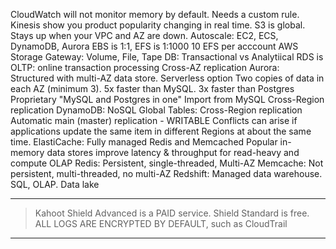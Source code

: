 CloudWatch will not monitor memory by default. Needs a custom rule.
Kinesis show you product popularity changing in real time.
S3 is global. Stays up when your VPC and AZ are down.
Autoscale: EC2, ECS, DynamoDB, Aurora
EBS is 1:1, EFS is 1:1000
10 EFS per acccount
AWS Storage Gateway: Volume, File, Tape
DB: Transactional vs Analytiical
RDS is OLTP: online transaction processing
    Cross-AZ replication
Aurora: Structured with multi-AZ data store. Serverless option
    Two copies of data in each AZ (minimum 3).
    5x faster than MySQL. 3x faster than Postgres
    Proprietary "MySQL and Postgres in one"
    Import from MySQL
    Cross-Region replication
DynamoDB: NoSQL
    Global Tables: Cross-Region replication
    Automatic main (master) replication - WRITABLE
    Conflicts can arise if applications update the same item in different Regions at about the same time. 
ElastiCache: Fully managed Redis and Memcached
    Popular in-memory data stores
    improve latency & throughput for read-heavy and compute
    OLAP
Redis: Persistent, single-threaded, Multi-AZ
Memcache: Not persistent, multi-threaded, no multi-AZ
Redshift: Managed data warehouse. SQL, OLAP. Data lake

---
> Kahoot
Shield Advanced is a PAID service. Shield Standard is free.
ALL LOGS ARE ENCRYPTED BY DEFAULT, such as CloudTrail
---

